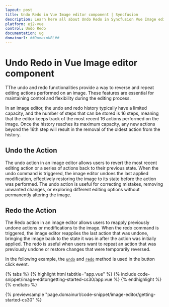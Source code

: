```yaml
---
layout: post
title: Undo Redo in Vue Image editor component | Syncfusion
description: Learn here all about Undo Redo in Syncfusion Vue Image editor component of Syncfusion Essential JS 2 and more.
platform: ej2-vue
control: Undo Redo 
documentation: ug
domainurl: ##DomainURL##
---
```


# Undo Redo in Vue Image editor component

TThe undo and redo functionalities provide a way to reverse and repeat editing actions performed on an image. These features are essential for maintaining control and flexibility during the editing process. 

In an image editor, the undo and redo history typically have a limited capacity, and the number of steps that can be stored is 16 steps, meaning that the editor keeps track of the most recent 16 actions performed on the image. Once the history reaches its maximum capacity, any new actions beyond the 16th step will result in the removal of the oldest action from the history.

## Undo the Action

The undo action in an image editor allows users to revert the most recent editing action or a series of actions back to their previous state. When the undo command is triggered, the image editor undoes the last applied modification, effectively restoring the image to its state before the action was performed. The undo action is useful for correcting mistakes, removing unwanted changes, or exploring different editing options without permanently altering the image. 

## Redo the Action

The Redo action in an image editor allows users to reapply previously undone actions or modifications to the image. When the redo command is triggered, the image editor reapplies the last action that was undone, bringing the image back to the state it was in after the action was initially applied. The redo is useful when users want to repeat an action that was previously undone or restore changes that were temporarily reversed. 

In the following example, the [`undo`](https://ej2.syncfusion.com/vue/documentation/api/image-editor/#open)  and [`redo`](https://ej2.syncfusion.com/vue/documentation/api/image-editor/#open) method is used in the button click event.

{% tabs %}
{% highlight html tabtitle="app.vue" %}
{% include code-snippet/image-editor/getting-started-cs30/app.vue %}
{% endhighlight %}
{% endtabs %}
        
{% previewsample "page.domainurl/code-snippet/image-editor/getting-started-cs30" %}
